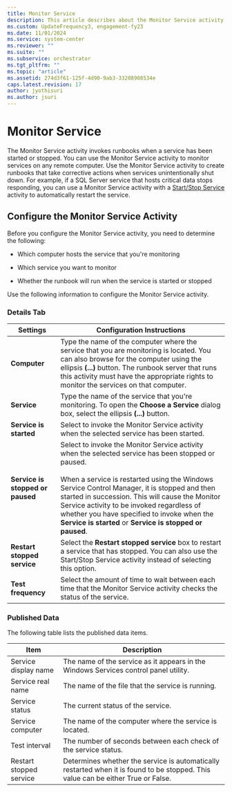```yaml
---
title: Monitor Service
description: This article describes about the Monitor Service activity that invokes runbooks when a service has been started or stopped.
ms.custom: UpdateFrequency3, engagement-fy23
ms.date: 11/01/2024
ms.service: system-center
ms.reviewer: ""
ms.suite: ""
ms.subservice: orchestrator
ms.tgt_pltfrm: ""
ms.topic: "article"
ms.assetid: 274d3f61-125f-4d90-9ab3-33208908534e
caps.latest.revision: 17
author: jyothisuri
ms.author: jsuri
---
```

# Monitor Service

The Monitor Service activity invokes runbooks when a service has been started or stopped. You can use the Monitor Service activity to monitor services on any remote computer. Use the Monitor Service activity to create runbooks that take corrective actions when services unintentionally shut down. For example, if a SQL Server service that hosts critical data stops responding, you can use a Monitor Service activity with a [Start/Stop Service](start-stop-service.md) activity to automatically restart the service.  

## Configure the Monitor Service Activity

 Before you configure the Monitor Service activity, you need to determine the following:  

- Which computer hosts the service that you're monitoring  

- Which service you want to monitor  

- Whether the runbook will run when the service is started or stopped  

Use the following information to configure the Monitor Service activity.  

### Details Tab  

|Settings|Configuration Instructions|  
|--------------|--------------------------------|  
|**Computer**|Type the name of the computer where the service that you are monitoring is located. You can also browse for the computer using the ellipsis **(...)** button. The runbook server that runs this activity must have the appropriate rights to monitor the services on that computer.|  
|**Service**|Type the name of the service that you're monitoring. To open the **Choose a Service** dialog box, select the ellipsis **(...)** button.|  
|**Service is started**|Select to invoke the Monitor Service activity when the selected service has been started.|  
|**Service is stopped or paused**|Select to invoke the Monitor Service activity when the selected service has been stopped or paused.<br /><br /> When a service is restarted using the Windows Service Control Manager, it is stopped and then started in succession. This will cause the Monitor Service activity to be invoked regardless of whether you have specified to invoke when the **Service is started** or **Service is stopped or paused**.|  
|**Restart stopped service**|Select the **Restart stopped service** box to restart a service that has stopped. You can also use the Start/Stop Service activity instead of selecting this option.|  
|**Test frequency**|Select the amount of time to wait between each time that the Monitor Service activity checks the status of the service.|  

### Published Data

 The following table lists the published data items.  

|Item|Description|  
|----------|-----------------|  
|Service display name|The name of the service as it appears in the Windows Services control panel utility.|  
|Service real name|The name of the file that the service is running.|  
|Service status|The current status of the service.|  
|Service computer|The name of the computer where the service is located.|  
|Test interval|The number of seconds between each check of the service status.|  
|Restart stopped service|Determines whether the service is automatically restarted when it is found to be stopped. This value can be either True or False.|
